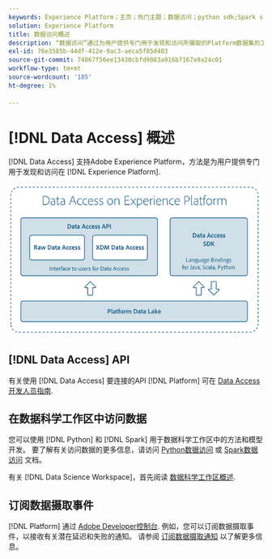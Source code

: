 ```yaml
---
keywords: Experience Platform；主页；热门主题；数据访问；python sdk;Spark sdk；数据访问API
solution: Experience Platform
title: 数据访问概述
description: “数据访问”通过为用户提供专门用于发现和访问所摄取的Platform数据集的工具来支持Adobe Experience Platform。
exl-id: 76e3585b-44df-412e-9ac3-aeca5f85d403
source-git-commit: 74867f56ee13430cbfd9083a916b7167a9a24c01
workflow-type: tm+mt
source-wordcount: '185'
ht-degree: 1%

---
```


# [!DNL Data Access] 概述

[!DNL Data Access] 支持Adobe Experience Platform，方法是为用户提供专门用于发现和访问在 [!DNL Experience Platform].

![Experience Platform时的数据访问](images/Data_Access_Experience_Platform.png)

## [!DNL Data Access] API

有关使用 [!DNL Data Access] 要连接的API [!DNL Platform] 可在 [Data Access开发人员指南](api.md).

## 在数据科学工作区中访问数据

您可以使用 [!DNL Python] 和 [!DNL Spark] 用于数据科学工作区中的方法和模型开发。 要了解有关访问数据的更多信息，请访问 [Python数据访问](../data-science-workspace/authoring/python.md) 或 [Spark数据访问](../data-science-workspace/authoring/spark.md) 文档。

有关 [!DNL Data Science Workspace]，首先阅读 [数据科学工作区概述](../data-science-workspace/home.md).

## 订阅数据摄取事件

[!DNL Platform] 通过 [Adobe Developer控制台](https://www.adobe.com/go/devs_console_ui). 例如，您可以订阅数据摄取事件，以接收有关潜在延迟和失败的通知。 请参阅 [订阅数据摄取通知](../ingestion/quality/subscribe-events.md) 以了解更多信息。
